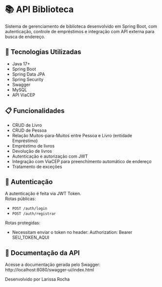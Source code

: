 # 📚 API Biblioteca

Sistema de gerenciamento de biblioteca desenvolvido em Spring Boot, com autenticação, controle de empréstimos e integração com API externa para busca de endereço.

## 🚀 Tecnologias Utilizadas
- Java 17+
- Spring Boot
- Spring Data JPA
- Spring Security 
- Swagger
- MySQL
- API ViaCEP

## 📋 Funcionalidades
- CRUD de Livro
- CRUD de Pessoa
- Relação Muitos-para-Muitos entre Pessoa e Livro (entidade Empréstimo)
- Empréstimo de livros
- Devolução de livros
- Autenticação e autorização com JWT
- Integração com ViaCEP para preenchimento automático de endereço
- Tratamento de exceções

## 🔑 Autenticação
A autenticação é feita via JWT Token.  
Rotas públicas:
- `POST /auth/login`
- `POST /auth/registrar`

Rotas protegidas:
- Necessitam enviar o token no header:
Authorization: Bearer SEU_TOKEN_AQUI

## 📄 Documentação da API
Acesse a documentação gerada pelo Swagger:
http://localhost:8080/swagger-ui/index.html

Desenvolvido por Larissa Rocha 
